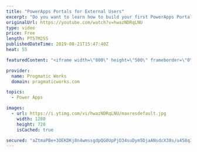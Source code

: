 ```yaml
---
title: "PowerApps Portals for External Users"
excerpt: "Do you want to learn how to build your first PowerApps Portal?   In this demo-heavy session, Brian will discuss how to best use PowerApps Portals and show you how to build your first portal so you can interact with your customer in new and exciting ways.  - - - - - - - - - - - - - - - - - - - - - - -"
originalUrl: https://youtube.com/watch?v=hwazNDRqLNU
type: video
price: Free
length: PT57M25S
publishedDateTime: 2019-08-21T15:47:40Z
heat: 55

featuredContent: "<iframe width=\"800\" height=\"500\" frameborder=\"0\" src=\"https://www.youtube.com/embed/hwazNDRqLNU\" allow=\"accelerometer; autoplay; encrypted-media; gyroscope; picture-in-picture\" allowfullscreen></iframe>"

provider:
  name: Progmatic Works
  domain: pragmaticworks.com

topics:
  - Power Apps

images:
  - url: https://i.ytimg.com/vi/hwazNDRqLNU/maxresdefault.jpg
    width: 1280
    height: 720
    isCached: true

secured: "aZtmaPBe+3OEKDKj8n4wmssgdpQG0UpPjO34suDym5DjaANsdcX38s/u458q3Xa0PFk9gmcvBTsMI/hhgkge7nTZOUAS+/GRkkwdc8i5UoQWyWdwv22pczUAGDMpzb7baSqnwrnUPtunSQUwRlToYV7Q5Kx4ihETdrzlvALrTnTou3+f6uUgTnPdu2lDrPmuWDe5geLGP6JmCurFxar0l4c5kUktsh+7CwT5FoxothCes0RnFK1+c96mSAXP0F8ii+RKJjdqQQndo5miU9R2GAZBSVLpJlB1xa8+NToHH93+xiEvMuQP21+tDOaDDnuivkTIWfpyG+PEtMfpyTetMVnNceDA1h15lbrcM5ZzCMiPrvNq3FdZp+6hsrQHy1/JzhwGsPzeIFDqnFBzw37vBg==;Y/hR9QrYbLWdg4jQEtyuqA=="
---
```


